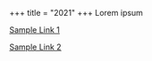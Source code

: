 +++
title = "2021"
+++
Lorem ipsum

[Sample Link 1](https://andrew.let-them.cyou)

[Sample Link 2](https://google.com)
